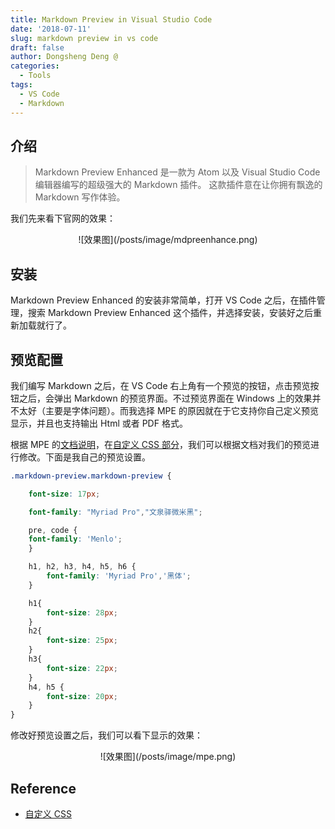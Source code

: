 ```yaml
---
title: Markdown Preview in Visual Studio Code
date: '2018-07-11'
slug: markdown preview in vs code
draft: false
author: Dongsheng Deng @
categories:
  - Tools
tags:
  - VS Code
  - Markdown
---
```


## 介绍

> Markdown Preview Enhanced 是一款为 Atom 以及 Visual Studio Code 编辑器编写的超级强大的 Markdown 插件。 这款插件意在让你拥有飘逸的 Markdown 写作体验。

我们先来看下官网的效果：

<center>![效果图](/posts/image/mdpreenhance.png)</center>

## 安装
Markdown Preview Enhanced 的安装非常简单，打开 VS Code 之后，在插件管理，搜索 Markdown Preview Enhanced 这个插件，并选择安装，安装好之后重新加载就行了。

## 预览配置

我们编写 Markdown 之后，在 VS Code 右上角有一个预览的按钮，点击预览按钮之后，会弹出 Markdown 的预览界面。不过预览界面在 Windows 上的效果并不太好（主要是字体问题）。而我选择 MPE 的原因就在于它支持你自己定义预览显示，并且也支持输出 Html 或者 PDF 格式。

根据 MPE 的[文档说明](https://shd101wyy.github.io/markdown-preview-enhanced/#/zh-cn/)，在[自定义 CSS 部分](https://shd101wyy.github.io/markdown-preview-enhanced/#/zh-cn/customize-css)，我们可以根据文档对我们的预览进行修改。下面是我自己的预览设置。

```css
.markdown-preview.markdown-preview {

    font-size: 17px;

    font-family: "Myriad Pro","文泉驿微米黑";

    pre, code {
    font-family: 'Menlo';
    }

    h1, h2, h3, h4, h5, h6 {
        font-family: 'Myriad Pro','黑体';
    }

    h1{
        font-size: 28px;
    }
    h2{
        font-size: 25px;
    }
    h3{
        font-size: 22px;
    }
    h4, h5 {
        font-size: 20px;
    }
}
```
修改好预览设置之后，我们可以看下显示的效果：

<center>![效果图](/posts/image/mpe.png)</center>

## Reference

+ [自定义 CSS](https://shd101wyy.github.io/markdown-preview-enhanced/#/zh-cn/customize-css)


